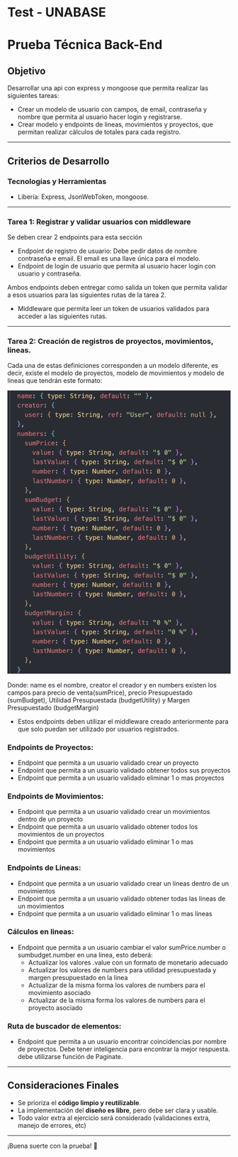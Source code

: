 # Test - UNABASE

# Prueba Técnica  Back-End

## Objetivo

Desarrollar una api con express y mongoose que permita realizar las siguientes tareas:

- Crear un modelo de usuario con campos, de email, contraseña y nombre que permita al usuario hacer login y registrarse.
- Crear modelo  y endpoints de lineas, movimientos y proyectos, que permitan realizar cálculos de totales para cada registro.

---

## Criterios de Desarrollo

### **Tecnologías y Herramientas**

- Libería: Express, JsonWebToken, mongoose.

---

### Tarea 1: Registrar y validar usuarios con middleware

Se deben crear 2 endpoints para esta sección

- Endpoint de registro de usuario: Debe pedir datos de nombre contraseña e email. El email es una llave única para el modelo.
- Endpoint de login de usuario que permita al usuario hacer login con usuario y contraseña.

Ambos endpoints deben entregar como salida un token que permita validar a esos usuarios para las siguientes rutas de la tarea 2.

- Middleware que permita  leer un token de usuarios validados para acceder a las siguientes rutas.

---

### Tarea 2: Creación de registros de proyectos, movimientos, lineas.

Cada una de estas definiciones corresponden a un modelo diferente, es decir, existe el modelo de proyectos, modelo de movimientos y modelo de lineas que tendrán este formato:

![image.png](./models.png)

Donde: name es el nombre, creator el creador y en numbers existen los campos para precio de venta(sumPrice), precio Presupuestado (sumBudget), Utilidad Presupuestada (budgetUtility) y Margen Presupuestado (budgetMargin)

- Estos endpoints deben utilizar el middleware creado anteriormente para que solo puedan ser utilizado por usuarios registrados.

### Endpoints de Proyectos:

- Endpoint que permita a un usuario validado crear un proyecto
- Endpoint que permita a un usuario validado obtener todos sus proyectos
- Endpoint que permita a un usuario validado eliminar 1 o mas proyectos

### Endpoints de Movimientos:

- Endpoint que permita a un usuario validado crear un movimientos dentro de un proyecto
- Endpoint que permita a un usuario validado obtener todos los movimientos de un proyectos
- Endpoint que permita a un usuario validado eliminar 1 o mas movimientos

### Endpoints de Lineas:

- Endpoint que permita a un usuario validado crear un lineas dentro de un movimientos
- Endpoint que permita a un usuario validado obtener todas las lineas de un movimientos
- Endpoint que permita a un usuario validado eliminar 1 o mas lineas

### Cálculos en lineas:

- Endpoint que permita a un usuario cambiar el valor sumPrice.number o sumbudget.number en una linea, esto deberá:
    - Actualizar los valores .value con un formato de monetario adecuado
    - Actualizar los valores de numbers para utilidad presupuestada y margen presupuestado en la linea
    - Actualizar de la misma forma los valores de numbers para el movimiento asociado
    - Actualizar de la misma forma los valores de numbers para el proyecto asociado

### Ruta de buscador de elementos:

- Endpoint que permita a un usuario encontrar coincidencias por nombre de proyectos. Debe tener inteligencia para encontrar la mejor respuesta. debe utilizarse función de Paginate.

---

## Consideraciones Finales

- Se prioriza el **código limpio y reutilizable**.
- La implementación del **diseño es libre**, pero debe ser clara y usable.
- Todo valor extra al ejercicio será considerado (validaciones extra, manejo de errores, etc)

---

¡Buena suerte con la prueba! 🚀
